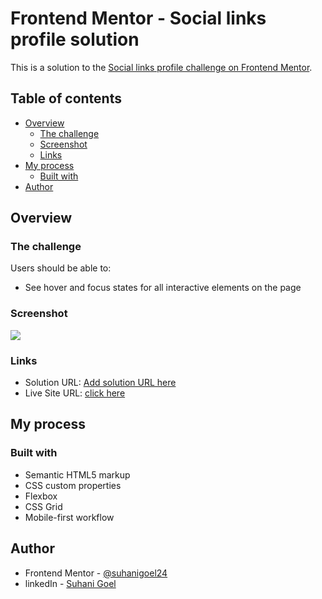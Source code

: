 # Frontend Mentor - Social links profile solution

This is a solution to the [Social links profile challenge on Frontend Mentor](https://www.frontendmentor.io/challenges/social-links-profile-UG32l9m6dQ). 

## Table of contents

- [Overview](#overview)
  - [The challenge](#the-challenge)
  - [Screenshot](#screenshot)
  - [Links](#links)
- [My process](#my-process)
  - [Built with](#built-with)
 - [Author](#author)




## Overview

### The challenge

Users should be able to:

- See hover and focus states for all interactive elements on the page

### Screenshot

![](![Screenshot_28-5-2024_2421_](https://github.com/suhanigoel24/Social-links-profile/assets/165935293/cb25b656-f9a0-4929-b95d-05a92a467911)
)

### Links

- Solution URL: [Add solution URL here](https://your-solution-url.com)
- Live Site URL: [click here](https://suhanigoel24.github.io/Social-links-profile/)

## My process

### Built with

- Semantic HTML5 markup
- CSS custom properties
- Flexbox
- CSS Grid
- Mobile-first workflow

## Author

- Frontend Mentor - [@suhanigoel24](https://www.frontendmentor.io/profile/suhanigoel24)
- linkedIn - [Suhani Goel]([https://www.twitter.com/yourusername](https://www.linkedin.com/in/suhani-goel-a78537277/))

